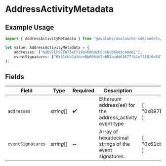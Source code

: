 # AddressActivityMetadata

## Example Usage

```typescript
import { AddressActivityMetadata } from "@avalabs/avalanche-sdk/models/components";

let value: AddressActivityMetadata = {
    addresses: ["0xB97EF9Ef8734C71904D8002F8b6Bc66Dd9c48a6E"],
    eventSignatures: ["0x61cbb2a3dee0b6064c2e681aadd61677fb4ef319f0b547508d495626f5a62f64"],
};
```

## Fields

| Field                                                                    | Type                                                                     | Required                                                                 | Description                                                              | Example                                                                  |
| ------------------------------------------------------------------------ | ------------------------------------------------------------------------ | ------------------------------------------------------------------------ | ------------------------------------------------------------------------ | ------------------------------------------------------------------------ |
| `addresses`                                                              | *string*[]                                                               | :heavy_check_mark:                                                       | Ethereum address(es) for the address_activity event type                 | [<br/>"0xB97EF9Ef8734C71904D8002F8b6Bc66Dd9c48a6E"<br/>]                 |
| `eventSignatures`                                                        | *string*[]                                                               | :heavy_minus_sign:                                                       | Array of hexadecimal strings of the event signatures.                    | [<br/>"0x61cbb2a3dee0b6064c2e681aadd61677fb4ef319f0b547508d495626f5a62f64"<br/>] |